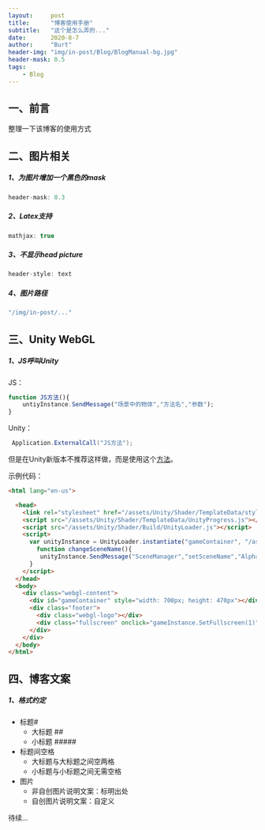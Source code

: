 ```yaml
---
layout:     post
title:      "博客使用手册"
subtitle:   "这个是怎么弄的..."
date:       2020-8-7
author:     "Burt"
header-img: "img/in-post/Blog/BlogManual-bg.jpg"
header-mask: 0.5
tags:
    - Blog
---
```






## 一、前言

整理一下该博客的使用方式





## 二、图片相关

##### 1、为图片增加一个黑色的mask

~~~js
header-mask: 0.3
~~~

##### 2、Latex支持

~~~js
mathjax: true
~~~

##### 3、不显示head picture

~~~js
header-style: text 
~~~

##### 4、图片路径

~~~js
"/img/in-post/..."
~~~





## 三、Unity WebGL

##### 1、JS呼叫Unity

JS：

~~~javascript
function JS方法(){
	untiyInstance.SendMessage("场景中的物体","方法名","参数");
}
~~~

Unity：

~~~c#
 Application.ExternalCall("JS方法");
~~~

但是在Unity新版本不推荐这样做，而是使用这个<a href = "https://docs.unity3d.com/Manual/webgl-interactingwithbrowserscripting.html">方法</a>。

示例代码：

~~~html
<html lang="en-us">

  <head>
    <link rel="stylesheet" href="/assets/Unity/Shader/TemplateData/style.css">
    <script src="/assets/Unity/Shader/TemplateData/UnityProgress.js"></script>  
    <script src="/assets/Unity/Shader/Build/UnityLoader.js"></script>
    <script>
      var unityInstance = UnityLoader.instantiate("gameContainer", "/assets/Unity/Shader/Build/Shader.json", {onProgress: UnityProgress});
        function changeSceneName(){
         unityInstance.SendMessage("SceneManager","setSceneName","AlphaBlend");
      }
    </script>
  </head>
  <body>
    <div class="webgl-content">
      <div id="gameContainer" style="width: 700px; height: 470px"></div>
      <div class="footer">
        <div class="webgl-logo"></div>
        <div class="fullscreen" onclick="gameInstance.SetFullscreen(1)"></div>
      </div>
    </div>
  </body>
</html>
~~~





## 四、博客文案

##### 1、格式约定

- 标题#
  - 大标题 ##
  - 小标题 #####
- 标题间空格
  - 大标题与大标题之间空两格
  - 小标题与小标题之间无需空格
- 图片
  - 非自创图片说明文案：标明出处
  - 自创图片说明文案：自定义





待续...